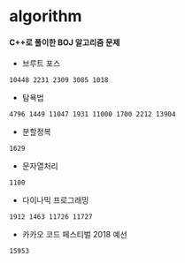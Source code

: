 # algorithm 
#### C++로 풀이한 BOJ 알고리즘 문제
* 브루트 포스
```
10448 2231 2309 3085 1018

```
* 탐욕법
```
4796 1449 11047 1931 11000 1700 2212 13904
```
* 분할정복
```
1629
```
* 문자열처리
```
1100
```
* 다이나믹 프로그래밍
```
1912 1463 11726 11727
```
* 카카오 코드 페스티벌 2018 예선
```
15953
```
